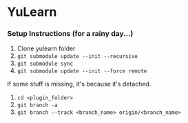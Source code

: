 # YuLearn

### Setup Instructions (for a rainy day...)

1. Clone yulearn folder
2. `git submodule update --init --recursive`
3. `git submodule sync`
3. `git submodule update --init --force remote`

If some stuff is missing, it's because it's detached. 

1. `cd <plugin_folder>`
2. `git branch -a`
3. `git branch --track <branch_name> origin/<branch_name>`